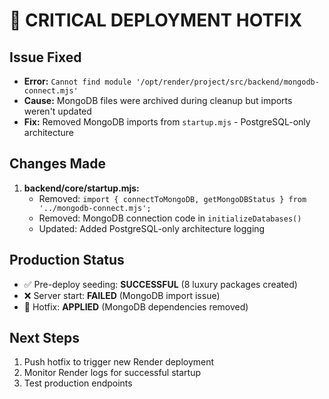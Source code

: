 # 🚨 CRITICAL DEPLOYMENT HOTFIX

## Issue Fixed
- **Error:** `Cannot find module '/opt/render/project/src/backend/mongodb-connect.mjs'`
- **Cause:** MongoDB files were archived during cleanup but imports weren't updated
- **Fix:** Removed MongoDB imports from `startup.mjs` - PostgreSQL-only architecture

## Changes Made
1. **backend/core/startup.mjs:**
   - Removed: `import { connectToMongoDB, getMongoDBStatus } from '../mongodb-connect.mjs';`
   - Removed: MongoDB connection code in `initializeDatabases()`
   - Updated: Added PostgreSQL-only architecture logging

## Production Status
- ✅ Pre-deploy seeding: **SUCCESSFUL** (8 luxury packages created)
- ❌ Server start: **FAILED** (MongoDB import issue)
- 🔧 Hotfix: **APPLIED** (MongoDB dependencies removed)

## Next Steps
1. Push hotfix to trigger new Render deployment
2. Monitor Render logs for successful startup
3. Test production endpoints
